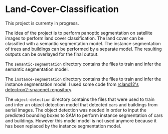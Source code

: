 # Land-Cover-Classification

This project is currenty in progress.

The idea of the project is to perform panoptic segmentation on satellite images to perform land cover classification. The land cover can be classified with a semantic segmentation model. The instance segmentation of trees and buildings can be performed by a separate model. The resulting outputs can be overlayed for the final output.

The `semantic-segmentation` directory contains the files to train and infer the semantic segmentation model.

The `instance-segmentation` directory contains the files to train and infer the instance segmentation model. I used some code from [rcland12's detectron2-spacenet repository](https://github.com/rcland12/detectron2-spacenet).

The `object-detection` directory contains the files that were used to train and infer an object detection model that detected cars and buildings from aerial images. The object detection was needed in order to input the predicted bounding boxes to SAM to perform instance segmentation of cars and buildings. However this model model is not used anymore because it has been replaced by the instance segmentation model.
